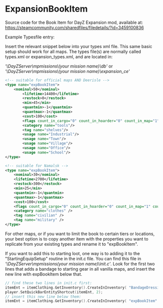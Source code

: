 # ExpansionBookItem
Source code for the Book Item for DayZ Expansion mod, available at:
https://steamcommunity.com/sharedfiles/filedetails/?id=3459100836

Example Typesfile entry:

Insert the relevant snippet below into your types xml file. This same basic setup should work for all maps.
The types file(s) are normally called types.xml or expansion_types.xml, and are located in:

*'\DayZServer\mpmissions\\(your mission name)\db\'* or *'\DayZServer\mpmissions\\(your mission name)\expansion_ce\'*

```XML
<!-- suitable for official maps AND Deerisle -->
<type name="expBookItem">
	<nominal>50</nominal>
        <lifetime>14400</lifetime>
        <restock>0</restock>
        <min>45</min>
        <quantmin>-1</quantmin>
        <quantmax>-1</quantmax>
        <cost>100</cost>
        <flags count_in_cargo="0" count_in_hoarder="0" count_in_map="1" count_in_player="0" crafted="0" deloot="0"/>
        <category name="tools"/>
        <tag name="shelves"/>
        <usage name="Industrial"/>
        <usage name="Town"/>
        <usage name="Village"/>
        <usage name="Office"/>
        <usage name="School"/>
</type>
```
```XML
<!-- suitable for Namalsk -->
<type name="expBookItem">
	<nominal>30</nominal>
	<lifetime>2700</lifetime>
	<restock>300</restock>
	<min>25</min>
	<quantmin>-1</quantmin>
	<quantmax>-1</quantmax>
	<cost>100</cost>
	<flags count_in_cargo="0" count_in_hoarder="0" count_in_map="1" count_in_player="0" crafted="0" deloot="0" />
	<category name="clothes" />
	<tag name="civilian" />
	<tag name="military" />
</type>
```
For other maps, or if you want to limit the book to certain tiers or locations, your best option is to copy another item with the properties you want to replicate from your existing types and rename it to "expBookItem".

If you want to add this to starting loot, one way is to adding it to the "StartingEquipSetup" routine in the init.c file. You can find this file in *'\DayZServer\mpmissions\(your mission name)\init.c'*. Look for the first two lines that adds a bandage to starting gear in all vanilla maps, and insert the new line with expBookItem below that.

```C++
// find these two lines in init.c first:
itemEnt = itemClothing.GetInventory().CreateInInventory( "BandageDressing" );
player.SetQuickBarEntityShortcut(itemEnt, 2);
// insert this new line below them:
itemEnt = itemClothing.GetInventory().CreateInInventory( "expBookItem" );
```

